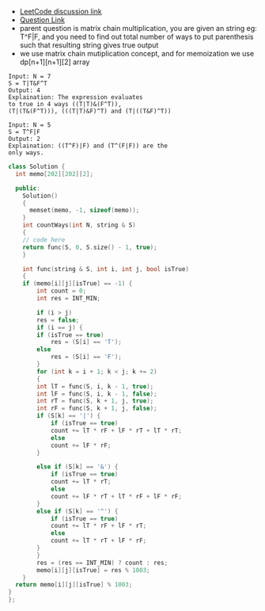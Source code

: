 - [LeetCode discussion link](https://leetcode.com/discuss/general-discussion/1279635/boolean-parenthesization-easy-c)
- [Question Link](https://www.geeksforgeeks.org/boolean-parenthesization-problem-dp-37/)
- parent question is matrix chain multiplication, you are given an string eg: T^F|F, and you need to find out total number  of ways to put parenthesis such that resulting string gives true output
- we use matrix chain mutiplication concept, and for memoization we use dp[n+1][n+1][2] array

```
Input: N = 7
S = T|T&F^T
Output: 4
Explaination: The expression evaluates 
to true in 4 ways ((T|T)&(F^T)), 
(T|(T&(F^T))), (((T|T)&F)^T) and (T|((T&F)^T))
```
```
Input: N = 5
S = T^F|F
Output: 2
Explaination: ((T^F)|F) and (T^(F|F)) are the 
only ways.
```

```cpp
class Solution {
  int memo[202][202][2];

  public:
    Solution()
    {
      memset(memo, -1, sizeof(memo));
    }
    int countWays(int N, string & S)
    {
    // code here
    return func(S, 0, S.size() - 1, true);
    }

    int func(string & S, int i, int j, bool isTrue)
    {
    if (memo[i][j][isTrue] == -1) {
        int count = 0;
        int res = INT_MIN;

        if (i > j)
        res = false;
        if (i == j) {
        if (isTrue == true)
            res = (S[i] == 'T');
        else
            res = (S[i] == 'F');
        }
        for (int k = i + 1; k < j; k += 2)
        {
        int lT = func(S, i, k - 1, true);
        int lF = func(S, i, k - 1, false);
        int rT = func(S, k + 1, j, true);
        int rF = func(S, k + 1, j, false);
        if (S[k] == '|') {
            if (isTrue == true)
            count += lT * rF + lF * rT + lT * rT;
            else
            count += lF * rF;
        }

        else if (S[k] == '&') {
            if (isTrue == true)
            count += lT * rT;
            else
            count += lF * rT + lT * rF + lF * rF;
        }
        else if (S[k] == '^') {
            if (isTrue == true)
            count += lT * rF + lF * rT;
            else
            count += lT * rT + lF * rF;
        }
        }
        res = (res == INT_MIN) ? count : res;
        memo[i][j][isTrue] = res % 1003;
    }
  return memo[i][j][isTrue] % 1003;
}
};
```
